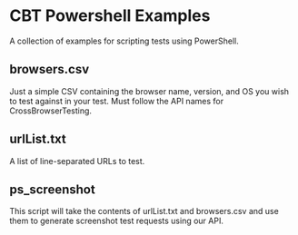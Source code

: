 # CBT Powershell Examples

A collection of examples for scripting tests using PowerShell.

## browsers.csv

Just a simple CSV containing the browser name, version, and OS you wish to test against in your test.  Must follow the API names for CrossBrowserTesting.

## urlList.txt

A list of line-separated URLs to test.

## ps_screenshot

This script will take the contents of urlList.txt and browsers.csv and use them to generate screenshot test requests using our API.


